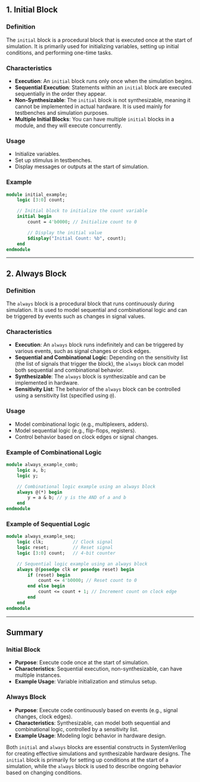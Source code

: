 ## 1. Initial Block

### Definition
The `initial` block is a procedural block that is executed once at the start of simulation. It is primarily used for initializing variables, setting up initial conditions, and performing one-time tasks.

### Characteristics
- **Execution**: An `initial` block runs only once when the simulation begins.
- **Sequential Execution**: Statements within an `initial` block are executed sequentially in the order they appear.
- **Non-Synthesizable**: The `initial` block is not synthesizable, meaning it cannot be implemented in actual hardware. It is used mainly for testbenches and simulation purposes.
- **Multiple Initial Blocks**: You can have multiple `initial` blocks in a module, and they will execute concurrently.

### Usage
- Initialize variables.
- Set up stimulus in testbenches.
- Display messages or outputs at the start of simulation.

### Example
```systemverilog
module initial_example;
    logic [3:0] count;

    // Initial block to initialize the count variable
    initial begin
        count = 4'b0000; // Initialize count to 0

        // Display the initial value
        $display("Initial Count: %b", count);
    end
endmodule
```

---

## 2. Always Block

### Definition
The `always` block is a procedural block that runs continuously during simulation. It is used to model sequential and combinational logic and can be triggered by events such as changes in signal values.

### Characteristics
- **Execution**: An `always` block runs indefinitely and can be triggered by various events, such as signal changes or clock edges.
- **Sequential and Combinational Logic**: Depending on the sensitivity list (the list of signals that trigger the block), the `always` block can model both sequential and combinational behavior.
- **Synthesizable**: The `always` block is synthesizable and can be implemented in hardware.
- **Sensitivity List**: The behavior of the `always` block can be controlled using a sensitivity list (specified using `@`).

### Usage
- Model combinational logic (e.g., multiplexers, adders).
- Model sequential logic (e.g., flip-flops, registers).
- Control behavior based on clock edges or signal changes.

### Example of Combinational Logic
```systemverilog
module always_example_comb;
    logic a, b;
    logic y;

    // Combinational logic example using an always block
    always @(*) begin
        y = a & b; // y is the AND of a and b
    end
endmodule
```

### Example of Sequential Logic
```systemverilog
module always_example_seq;
    logic clk;           // Clock signal
    logic reset;         // Reset signal
    logic [3:0] count;   // 4-bit counter

    // Sequential logic example using an always block
    always @(posedge clk or posedge reset) begin
        if (reset) begin
            count <= 4'b0000; // Reset count to 0
        end else begin
            count <= count + 1; // Increment count on clock edge
        end
    end
endmodule
```

---

## Summary
### Initial Block
- **Purpose**: Execute code once at the start of simulation.
- **Characteristics**: Sequential execution, non-synthesizable, can have multiple instances.
- **Example Usage**: Variable initialization and stimulus setup.

### Always Block
- **Purpose**: Execute code continuously based on events (e.g., signal changes, clock edges).
- **Characteristics**: Synthesizable, can model both sequential and combinational logic, controlled by a sensitivity list.
- **Example Usage**: Modeling logic behavior in hardware design.

Both `initial` and `always` blocks are essential constructs in SystemVerilog for creating effective simulations and synthesizable hardware designs. The `initial` block is primarily for setting up conditions at the start of a simulation, while the `always` block is used to describe ongoing behavior based on changing conditions.
